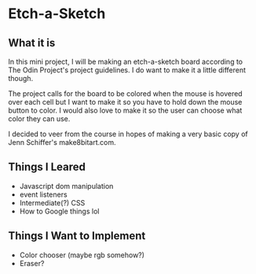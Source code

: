 # Etch-a-Sketch
## What it is
In this mini project, I will be making an etch-a-sketch board according to The Odin Project's project guidelines. I do want to make it a little different though. 

The project calls for the board to be colored when the mouse is hovered over each cell but I want to make it so you have to hold down the mouse button to color. I would also love to make it so the user can choose what color they can use.

I decided to veer from the course in hopes of making a very basic copy of Jenn Schiffer's make8bitart.com.

## Things I Leared
- Javascript dom manipulation
- event listeners
- Intermediate(?) CSS
- How to Google things lol

## Things I Want to Implement
- Color chooser (maybe rgb somehow?)
- Eraser?

